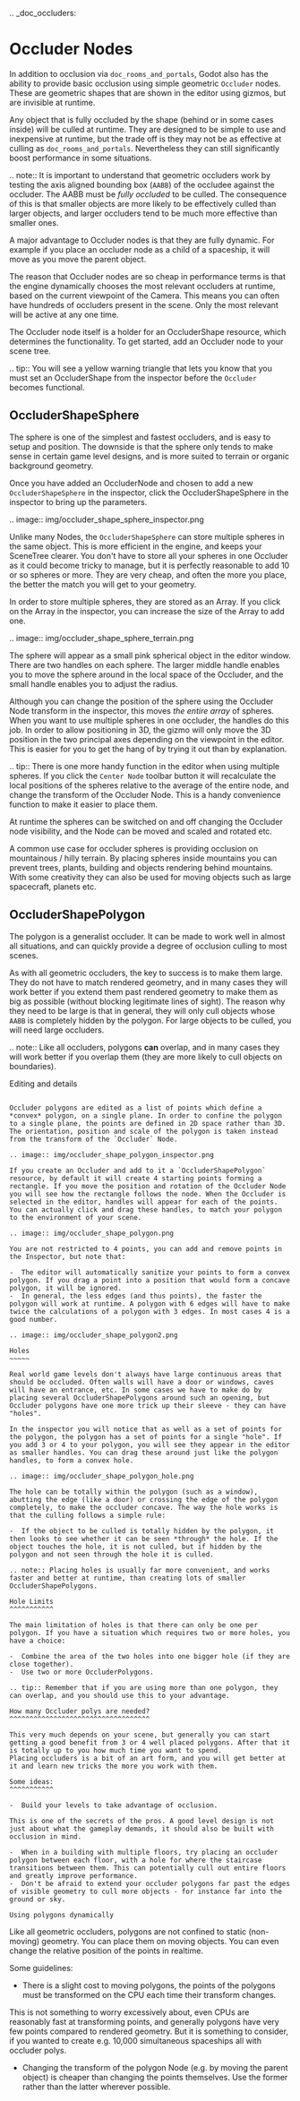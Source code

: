 .. _doc_occluders:

Occluder Nodes
==============

In addition to occlusion via `doc_rooms_and_portals`, Godot also has the ability to provide basic occlusion using simple geometric `Occluder` nodes. These are geometric shapes that are shown in the editor using gizmos, but are invisible at runtime.

Any object that is fully occluded by the shape (behind or in some cases inside) will be culled at runtime. They are designed to be simple to use and inexpensive at runtime, but the trade off is they may not be as effective at culling as `doc_rooms_and_portals`. Nevertheless they can still significantly boost performance in some situations.

.. note:: It is important to understand that geometric occluders work by testing the axis aligned bounding box (`AABB`) of the occludee against the occluder. The AABB must be *fully occluded* to be culled. The consequence of this is that smaller objects are more likely to be effectively culled than larger objects, and larger occluders tend to be much more effective than smaller ones.

A major advantage to Occluder nodes is that they are fully dynamic. For example if you place an occluder node as a child of a spaceship, it will move as you move the parent object.

The reason that Occluder nodes are so cheap in performance terms is that the engine dynamically chooses the most relevant occluders at runtime, based on the current viewpoint of the Camera. This means you can often have hundreds of occluders present in the scene. Only the most relevant will be active at any one time.

The Occluder node itself is a holder for an OccluderShape resource, which determines the functionality. To get started, add an Occluder node to your scene tree.

.. tip:: You will see a yellow warning triangle that lets you know that you must set an OccluderShape from the inspector before the `Occluder` becomes functional.

OccluderShapeSphere
-------------------

The sphere is one of the simplest and fastest occluders, and is easy to setup and position. The downside is that the sphere only tends to make sense in certain game level designs, and is more suited to terrain or organic background geometry.

Once you have added an OccluderNode and chosen to add a new `OccluderShapeSphere` in the inspector, click the OccluderShapeSphere in the inspector to bring up the parameters.

.. image:: img/occluder_shape_sphere_inspector.png

Unlike many Nodes, the `OccluderShapeSphere` can store multiple spheres in the same object. This is more efficient in the engine, and keeps your SceneTree clearer. You don't have to store all your spheres in one Occluder as it could become tricky to manage, but it is perfectly reasonable to add 10 or so spheres or more. They are very cheap, and often the more you place, the better the match you will get to your geometry.

In order to store multiple spheres, they are stored as an Array. If you click on the Array in the inspector, you can increase the size of the Array to add one.

.. image:: img/occluder_shape_sphere_terrain.png

The sphere will appear as a small pink spherical object in the editor window. There are two handles on each sphere. The larger middle handle enables you to move the sphere around in the local space of the Occluder, and the small handle enables you to adjust the radius.

Although you can change the position of the sphere using the Occluder Node transform in the inspector, this moves *the entire array* of spheres. When you want to use multiple spheres in one occluder, the handles do this job. In order to allow positioning in 3D, the gizmo will only move the 3D position in the two principal axes depending on the viewpoint in the editor. This is easier for you to get the hang of by trying it out than by explanation.

.. tip:: There is one more handy function in the editor when using multiple spheres. If you click the `Center Node` toolbar button it will recalculate the local positions of the spheres relative to the average of the entire node, and change the transform of the Occluder Node. This is a handy convenience function to make it easier to place them.

At runtime the spheres can be switched on and off changing the Occluder node visibility, and the Node can be moved and scaled and rotated etc.

A common use case for occluder spheres is providing occlusion on mountainous / hilly terrain. By placing spheres inside mountains you can prevent trees, plants, building and objects rendering behind mountains. With some creativity they can also be used for moving objects such as large spacecraft, planets etc.

OccluderShapePolygon
--------------------

The polygon is a generalist occluder. It can be made to work well in almost all situations, and can quickly provide a degree of occlusion culling to most scenes.

As with all geometric occluders, the key to success is to make them large. They do not have to match rendered geometry, and in many cases they will work better if you extend them past rendered geometry to make them as big as possible (without blocking legitimate lines of sight). The reason why they need to be large is that in general, they will only cull objects whose `AABB` is completely hidden by the polygon. For large objects to be culled, you will need large occluders.

.. note:: Like all occluders, polygons **can** overlap, and in many cases they will work better if you overlap them (they are more likely to cull objects on boundaries).

Editing and details
~~~~~~~~~~~~~~~~~~~

Occluder polygons are edited as a list of points which define a *convex* polygon, on a single plane. In order to confine the polygon to a single plane, the points are defined in 2D space rather than 3D. The orientation, position and scale of the polygon is taken instead from the transform of the `Occluder` Node.

.. image:: img/occluder_shape_polygon_inspector.png

If you create an Occluder and add to it a `OccluderShapePolygon` resource, by default it will create 4 starting points forming a rectangle. If you move the position and rotation of the Occluder Node you will see how the rectangle follows the node. When the Occluder is selected in the editor, handles will appear for each of the points. You can actually click and drag these handles, to match your polygon to the environment of your scene.

.. image:: img/occluder_shape_polygon.png

You are not restricted to 4 points, you can add and remove points in the Inspector, but note that:

-  The editor will automatically sanitize your points to form a convex polygon. If you drag a point into a position that would form a concave polygon, it will be ignored.
-  In general, the less edges (and thus points), the faster the polygon will work at runtime. A polygon with 6 edges will have to make twice the calculations of a polygon with 3 edges. In most cases 4 is a good number.

.. image:: img/occluder_shape_polygon2.png

Holes
~~~~~

Real world game levels don't always have large continuous areas that should be occluded. Often walls will have a door or windows, caves will have an entrance, etc. In some cases we have to make do by placing several OccluderShapePolygons around such an opening, but Occluder polygons have one more trick up their sleeve - they can have "holes".

In the inspector you will notice that as well as a set of points for the polygon, the polygon has a set of points for a single "hole". If you add 3 or 4 to your polygon, you will see they appear in the editor as smaller handles. You can drag these around just like the polygon handles, to form a convex hole.

.. image:: img/occluder_shape_polygon_hole.png

The hole can be totally within the polygon (such as a window), abutting the edge (like a door) or crossing the edge of the polygon completely, to make the occluder concave. The way the hole works is that the culling follows a simple rule:

-  If the object to be culled is totally hidden by the polygon, it then looks to see whether it can be seen *through* the hole. If the object touches the hole, it is not culled, but if hidden by the polygon and not seen through the hole it is culled.

.. note:: Placing holes is usually far more convenient, and works faster and better at runtime, than creating lots of smaller OccluderShapePolygons.

Hole Limits
^^^^^^^^^^^

The main limitation of holes is that there can only be one per polygon. If you have a situation which requires two or more holes, you have a choice:

-  Combine the area of the two holes into one bigger hole (if they are close together).
-  Use two or more OccluderPolygons.

.. tip:: Remember that if you are using more than one polygon, they can overlap, and you should use this to your advantage.

How many Occluder polys are needed?
^^^^^^^^^^^^^^^^^^^^^^^^^^^^^^^^^^^

This very much depends on your scene, but generally you can start getting a good benefit from 3 or 4 well placed polygons. After that it is totally up to you how much time you want to spend.
Placing occluders is a bit of an art form, and you will get better at it and learn new tricks the more you work with them.

Some ideas:
^^^^^^^^^^^

-  Build your levels to take advantage of occlusion.

This is one of the secrets of the pros. A good level design is not just about what the gameplay demands, it should also be built with occlusion in mind.

-  When in a building with multiple floors, try placing an occluder polygon between each floor, with a hole for where the staircase transitions between them. This can potentially cull out entire floors and greatly improve performance.
-  Don't be afraid to extend your occluder polygons far past the edges of visible geometry to cull more objects - for instance far into the ground or sky.

Using polygons dynamically
~~~~~~~~~~~~~~~~~~~~~~~~~~

Like all geometric occluders, polygons are not confined to static (non-moving) geometry. You can place them on moving objects. You can even change the relative position of the points in realtime.

Some guidelines:

-  There is a slight cost to moving polygons, the points of the polygons must be transformed on the CPU each time their transform changes.

This is not something to worry excessively about, even CPUs are reasonably fast at transforming points, and generally polygons have very few points compared to rendered geometry. But it is something to consider, if you wanted to create e.g. 10,000 simultaneous spaceships all with occluder polys.

-  Changing the transform of the polygon Node (e.g. by moving the parent object) is cheaper than changing the points themselves. Use the former rather than the latter wherever possible.
